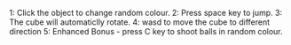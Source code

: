 1: Click the object to change random colour.
2: Press space key to jump.
3: The cube will automaticlly rotate.
4: wasd to move the cube to different direction
5: Enhanced Bonus - press C key to shoot balls in random colour.
